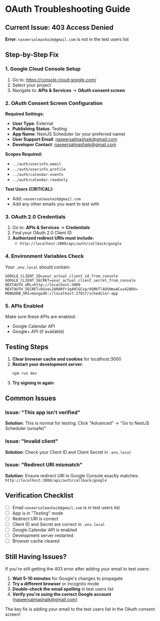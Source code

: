 # OAuth Troubleshooting Guide

## Current Issue: 403 Access Denied
**Error**: `naseersalmashaik@gmail.com` is not in the test users list

## Step-by-Step Fix

### 1. Google Cloud Console Setup
1. Go to: https://console.cloud.google.com/
2. Select your project
3. Navigate to: **APIs & Services** → **OAuth consent screen**

### 2. OAuth Consent Screen Configuration
**Required Settings:**
- **User Type**: External
- **Publishing Status**: Testing
- **App Name**: NextJS Scheduler (or your preferred name)
- **User Support Email**: naseersalmashaik@gmail.com
- **Developer Contact**: naseersalmashaik@gmail.com

**Scopes Required:**
- `../auth/userinfo.email`
- `../auth/userinfo.profile`
- `../auth/calendar.events`
- `../auth/calendar.readonly`

**Test Users (CRITICAL):**
- Add: `naseersalmashaik@gmail.com`
- Add any other emails you want to test with

### 3. OAuth 2.0 Credentials
1. Go to: **APIs & Services** → **Credentials**
2. Find your OAuth 2.0 Client ID
3. **Authorized redirect URIs must include:**
   - `http://localhost:3000/api/auth/callback/google`

### 4. Environment Variables Check
Your `.env.local` should contain:
```env
GOOGLE_CLIENT_ID=your_actual_client_id_from_console
GOOGLE_CLIENT_SECRET=your_actual_client_secret_from_console
NEXTAUTH_URL=http://localhost:3000
NEXTAUTH_SECRET=bSveL2ARARfr1q4HlGCvp/dSMbTl4QSHmxACus428OU=
MONGODB_URI=mongodb://localhost:27017/scheduler-app
```

### 5. APIs Enabled
Make sure these APIs are enabled:
- Google Calendar API
- Google+ API (if available)

## Testing Steps

1. **Clear browser cache and cookies** for localhost:3000
2. **Restart your development server**:
   ```bash
   npm run dev
   ```
3. **Try signing in again**

## Common Issues

### Issue: "This app isn't verified"
**Solution**: This is normal for testing. Click "Advanced" → "Go to NextJS Scheduler (unsafe)"

### Issue: "Invalid client"
**Solution**: Check your Client ID and Client Secret in `.env.local`

### Issue: "Redirect URI mismatch"
**Solution**: Ensure redirect URI in Google Console exactly matches: `http://localhost:3000/api/auth/callback/google`

## Verification Checklist

- [ ] Email `naseersalmashaik@gmail.com` is in test users list
- [ ] App is in "Testing" mode
- [ ] Redirect URI is correct
- [ ] Client ID and Secret are correct in `.env.local`
- [ ] Google Calendar API is enabled
- [ ] Development server restarted
- [ ] Browser cache cleared

## Still Having Issues?

If you're still getting the 403 error after adding your email to test users:

1. **Wait 5-10 minutes** for Google's changes to propagate
2. **Try a different browser** or incognito mode
3. **Double-check the email spelling** in test users list
4. **Verify you're using the correct Google account** (naseersalmashaik@gmail.com)

The key fix is adding your email to the test users list in the OAuth consent screen!
